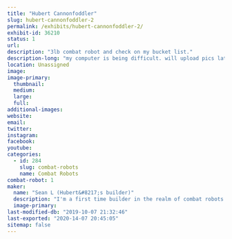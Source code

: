 ```yaml
---
title: "Hubert Cannonfoddler"
slug: hubert-cannonfoddler-2
permalink: /exhibits/hubert-cannonfoddler-2/
exhibit-id: 36210
status: 1
url: 
description: "3lb combat robot and check on my bucket list."
description-long: "my computer is being difficult. will upload pics later"
location: Unassigned
image: 
image-primary:
  thumbnail: 
  medium: 
  large: 
  full: 
additional-images:
website: 
email: 
twitter: 
instagram: 
facebook: 
youtube: 
categories:
  - id: 284
    slug: combat-robots
    name: Combat Robots
combat-robot: 1
maker:
  name: "Sean L (Hubert&#8217;s builder)"
  description: "I'm a first time builder in the realm of combat robots. I have been a huge fan of combat robot for many years and didn't actually believe that i could do it until seeing 3lb bots at MakerFaire in 2018. I am excited for the chance to check (and continue to check) that of my bucket list."
  image-primary: 
last-modified-db: "2019-10-07 21:32:46"
last-exported: "2020-14-07 20:45:05"
sitemap: false
---
```

